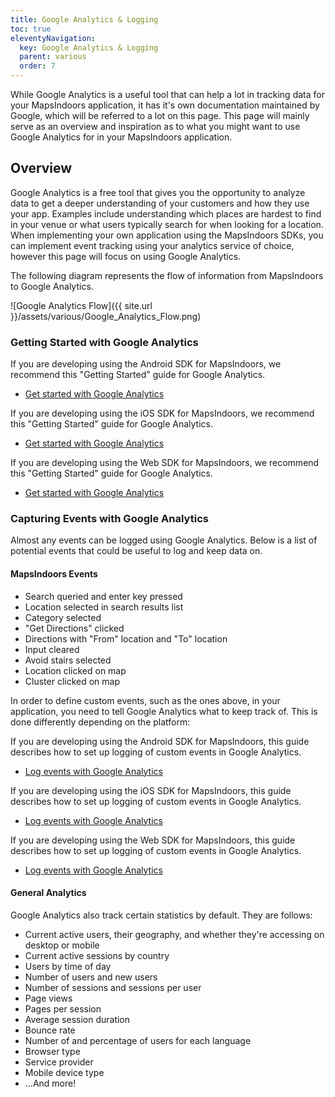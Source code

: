```yaml
---
title: Google Analytics & Logging
toc: true
eleventyNavigation:
  key: Google Analytics & Logging
  parent: various
  order: 7
---
```


While Google Analytics is a useful tool that can help a lot in tracking data for your MapsIndoors application, it has it's own documentation maintained by Google, which will be referred to a lot on this page. This page will mainly serve as an overview and inspiration as to what you might want to use Google Analytics for in your MapsIndoors application.

## Overview

Google Analytics is a free tool that gives you the opportunity to analyze data to get a deeper understanding of your customers and how they use your app. Examples include understanding which places are hardest to find in your venue or what users typically search for when looking for a location. When implementing your own application using the MapsIndoors SDKs, you can implement event tracking using your analytics service of choice, however this page will focus on using Google Analytics.

The following diagram represents the flow of information from MapsIndoors to Google Analytics.

![Google Analytics Flow]({{ site.url }}/assets/various/Google_Analytics_Flow.png)

### Getting Started with Google Analytics

<mi-tabs>
<mi-tab label="Android" tab-for="android"></mi-tab>
<mi-tab label="iOS" tab-for="ios"></mi-tab>
<mi-tab label="Web" tab-for="web"></mi-tab>
<mi-tab-panel id="android">

If you are developing using the Android SDK for MapsIndoors, we recommend this "Getting Started" guide for Google Analytics.

* [Get started with Google Analytics](https://firebase.google.com/docs/analytics/get-started?technology=android&platform=android#java)

</mi-tab-panel>
<mi-tab-panel id="ios">

If you are developing using the iOS SDK for MapsIndoors, we recommend this "Getting Started" guide for Google Analytics.

* [Get started with Google Analytics](https://firebase.google.com/docs/analytics/get-started?technology=android&platform=ios#swift)

</mi-tab-panel>
<mi-tab-panel id="web">

If you are developing using the Web SDK for MapsIndoors, we recommend this "Getting Started" guide for Google Analytics.

* [Get started with Google Analytics](https://firebase.google.com/docs/analytics/get-started?technology=android&platform=web#web-version-9)

</mi-tab-panel>
</mi-tabs>

### Capturing Events with Google Analytics

Almost any events can be logged using Google Analytics. Below is a list of potential events that could be useful to log and keep data on.

#### MapsIndoors Events

* Search queried and enter key pressed
* Location selected in search results list
* Category selected
* "Get Directions" clicked
* Directions with "From" location and "To" location
* Input cleared
* Avoid stairs selected
* Location clicked on map
* Cluster clicked on map

In order to define custom events, such as the ones above, in your application, you need to tell Google Analytics what to keep track of. This is done differently depending on the platform:

<mi-tabs>
<mi-tab label="Android" tab-for="android"></mi-tab>
<mi-tab label="iOS" tab-for="ios"></mi-tab>
<mi-tab label="Web" tab-for="web"></mi-tab>
<mi-tab-panel id="android">

If you are developing using the Android SDK for MapsIndoors, this guide describes how to set up logging of custom events in Google Analytics.

* [Log events with Google Analytics](https://firebase.google.com/docs/analytics/events?platform=android)

</mi-tab-panel>
<mi-tab-panel id="ios">

If you are developing using the iOS SDK for MapsIndoors, this guide describes how to set up logging of custom events in Google Analytics.

* [Log events with Google Analytics](https://firebase.google.com/docs/analytics/events?platform=ios#swift)

</mi-tab-panel>
<mi-tab-panel id="web">

If you are developing using the Web SDK for MapsIndoors, this guide describes how to set up logging of custom events in Google Analytics.

* [Log events with Google Analytics](https://firebase.google.com/docs/analytics/events?platform=web#web-version-9)

</mi-tab-panel>
</mi-tabs>

#### General Analytics

Google Analytics also track certain statistics by default. They are follows:

* Current active users, their geography, and whether they're accessing on desktop or mobile
* Current active sessions by country
* Users by time of day
* Number of users and new users
* Number of sessions and sessions per user
* Page views
* Pages per session
* Average session duration
* Bounce rate
* Number of and percentage of users for each language
* Browser type
* Service provider
* Mobile device type
* ...And more!
